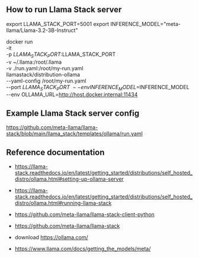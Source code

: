 ## How to run Llama Stack server

export LLAMA_STACK_PORT=5001
export INFERENCE_MODEL="meta-llama/Llama-3.2-3B-Instruct"

docker run \
  -it \
  -p $LLAMA_STACK_PORT:$LLAMA_STACK_PORT \
  -v ~/.llama:/root/.llama \
  -v ./run.yaml:/root/my-run.yaml \
  llamastack/distribution-ollama \
  --yaml-config /root/my-run.yaml \
  --port $LLAMA_STACK_PORT \
  --env INFERENCE_MODEL=$INFERENCE_MODEL \
  --env OLLAMA_URL=http://host.docker.internal:11434

## Example Llama Stack server config

https://github.com/meta-llama/llama-stack/blob/main/llama_stack/templates/ollama/run.yaml

## Reference documentation

- https://llama-stack.readthedocs.io/en/latest/getting_started/distributions/self_hosted_distro/ollama.html#setting-up-ollama-server
- https://llama-stack.readthedocs.io/en/latest/getting_started/distributions/self_hosted_distro/ollama.html#running-llama-stack

- https://github.com/meta-llama/llama-stack-client-python
- https://github.com/meta-llama/llama-stack
- download https://ollama.com/
- https://www.llama.com/docs/getting_the_models/meta/

## 